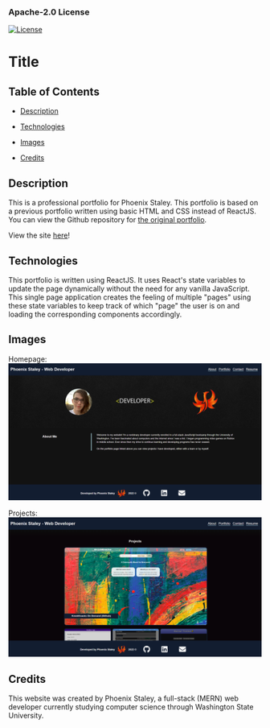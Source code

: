 ### Apache-2.0 License
 [![License](https://img.shields.io/badge/License-Apache_2.0-blue.svg)](https://opensource.org/licenses/Apache-2.0)

# Title

## Table of Contents

- [Description](#Description)

- [Technologies](#Technologies)

- [Images](#Images)

- [Credits](#Credits)

## Description
This is a professional portfolio for Phoenix Staley. This portfolio is based on a previous portfolio written using basic HTML and CSS instead of ReactJS. You can view the Github repository for [the original portfolio](https://phoenix-staley.github.io/phoenix-staley-portfolio/).

View the site [here](https://phoenix-staley.github.io/myReactPortfolio/)!

## Technologies
This portfolio is written using ReactJS. It uses React's state variables to update the page dynamically without the need for any vanilla JavaScript. This single page application creates the feeling of multiple "pages" using these state variables to keep track of which "page" the user is on and loading the corresponding components accordingly.

## Images

Homepage:
![Homepage with a bio about Phoenix Staley](./images/homepage.png)

Projects:
![Various projects displayed in a grid](./images/projects.png)

## Credits
This website was created by Phoenix Staley, a full-stack (MERN) web developer currently studying computer science through Washington State University.